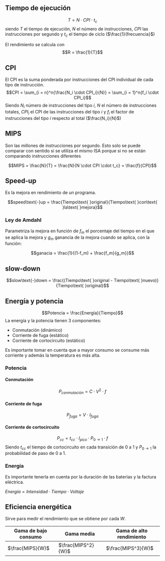 ## Tiempo de ejecución

$$
T = N \cdot CPI \cdot t_c$$
siendo $T$ el tiempo de ejecución, $N$ el número de instrucciones, $CPI$ las instrucciones por segundo y $t_c$ el tiempo de ciclo ($\frac{1}{frecuencia}$)

El rendimiento se calcula con
$$R = \frac{1}{T}$$
## CPI

El CPI es la suma ponderada por instrucciones del CPI individual de cada tipo de instrucción.
$$CPI = \sum_{i = n}^n{\frac{N_i \cdot CPI_i}{N}} = \sum_{i = 1}^n{f_i \cdot CPI_i}$$
Siendo $N_i$ número de instrucciones del tipo $i$, $N$ el número de instrucciones totales, $CPI_i$ el CPI de las instrucciones del tipo $i$ y $f_i$ el factor de instrucciones del tipo $i$ respecto al total ($\frac{N_i}{N}$)

## MIPS

Son las millones de instrucciones por segundo. Esto solo se puede comparar con sentido si se utiliza el mismo ISA porque si no se están comparando instrucciones diferentes

$$MIPS = \frac{N}{T} = \frac{N}{N \cdot CPI \cdot t_c} = \frac{f}{CPI}$$
## Speed-up

Es la mejora en rendimiento de un programa.

$$speed\text{-}up = \frac{Tiempo\text{ }original}{Tiempo\text{ }con\text{ }la\text{ }mejora}$$
### Ley de Amdahl

Parametriza la mejora en función de $f_m$ el porcentaje del tiempo en el que se aplica la mejora y $g_m$ ganancia de la mejora cuando se aplica, con la función:

$$ganacia = \frac{1}{(1-f_m) + \frac{f_m}{g_m}}$$
## slow-down

$$slow\text{-}down = \frac{(Tiempo\text{ }original - Tiempo\text{ }nuevo)}{Tiempo\text{ }original}$$

## Energía y potencia

$$Potencia = \frac{Energía}{Tiempo}$$
La energía y la potencia tienen 3 componentes:
- Conmutación (dinámico)
- Corriente de fuga (estático)
- Corriente de cortocircuito (estático)

Es importante tomar en cuenta que a mayor consumo se consume más corriente y además la temperatura es más alta.

### Potencia

#### Conmutación

$$P_{conmutación} = C \cdot V^2 \cdot f$$
#### Corriente de fuga
$$P_{fuga} = V \cdot I_{fuga}$$
#### Corriente de cortocircuito
$$P_{cc} = t_{cc} \cdot I_{pico} \cdot P_{0 \rightarrow 1} \cdot f$$
Siendo $t_{cc}$ el tiempo de cortocircuito en cada transición de 0 a 1 y $P_{0 \rightarrow 1}$ la probabilidad de paso de 0 a 1.

### Energía

Es importante tenerla en cuenta por la duración de las baterías y la factura eléctrica.

$Energía = Intensidad \cdot Tiempo \cdot Voltaje$

## Eficiencia energética

Sirve para medir el rendimiento que se obtiene por cada $W$.

| Gama de bajo consumo | Gama media | Gama de alto rendimiento |
|-|-|-|
|$\frac{MIPS}{W}$|$\frac{MIPS^2}{W}$|$\frac{MIPS^3}{W}$|
